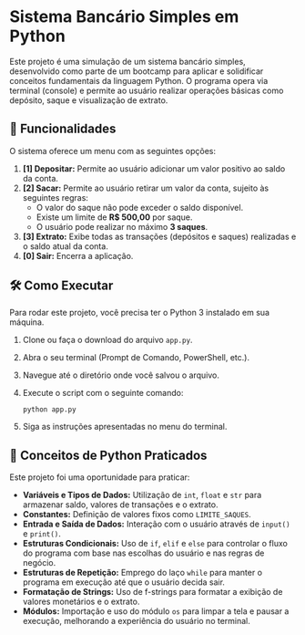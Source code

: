 # Sistema Bancário Simples em Python

Este projeto é uma simulação de um sistema bancário simples, desenvolvido como parte de um bootcamp para aplicar e solidificar conceitos fundamentais da linguagem Python. O programa opera via terminal (console) e permite ao usuário realizar operações básicas como depósito, saque e visualização de extrato.

## 🚀 Funcionalidades

O sistema oferece um menu com as seguintes opções:

1.  **[1] Depositar:** Permite ao usuário adicionar um valor positivo ao saldo da conta.
2.  **[2] Sacar:** Permite ao usuário retirar um valor da conta, sujeito às seguintes regras:
    *   O valor do saque não pode exceder o saldo disponível.
    *   Existe um limite de **R$ 500,00** por saque.
    *   O usuário pode realizar no máximo **3 saques**.
3.  **[3] Extrato:** Exibe todas as transações (depósitos e saques) realizadas e o saldo atual da conta.
4.  **[0] Sair:** Encerra a aplicação.

## 🛠️ Como Executar

Para rodar este projeto, você precisa ter o Python 3 instalado em sua máquina.

1.  Clone ou faça o download do arquivo `app.py`.
2.  Abra o seu terminal (Prompt de Comando, PowerShell, etc.).
3.  Navegue até o diretório onde você salvou o arquivo.
4.  Execute o script com o seguinte comando:

    ```bash
    python app.py
    ```
5.  Siga as instruções apresentadas no menu do terminal.

## 🧠 Conceitos de Python Praticados

Este projeto foi uma oportunidade para praticar:

-   **Variáveis e Tipos de Dados:** Utilização de `int`, `float` e `str` para armazenar saldo, valores de transações e o extrato.
-   **Constantes:** Definição de valores fixos como `LIMITE_SAQUES`.
-   **Entrada e Saída de Dados:** Interação com o usuário através de `input()` e `print()`.
-   **Estruturas Condicionais:** Uso de `if`, `elif` e `else` para controlar o fluxo do programa com base nas escolhas do usuário e nas regras de negócio.
-   **Estruturas de Repetição:** Emprego do laço `while` para manter o programa em execução até que o usuário decida sair.
-   **Formatação de Strings:** Uso de f-strings para formatar a exibição de valores monetários e o extrato.
-   **Módulos:** Importação e uso do módulo `os` para limpar a tela e pausar a execução, melhorando a experiência do usuário no terminal.

